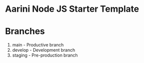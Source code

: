 # Aarini Node JS Starter Template

# Branches

1. main - Productive branch
2. develop - Development branch
3. staging - Pre-production branch